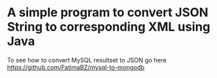 # A simple program to convert JSON String to corresponding XML using Java
 To see how to convert MySQL resultset to JSON go here https://github.com/FatimaBZ/mysql-to-mongodb
